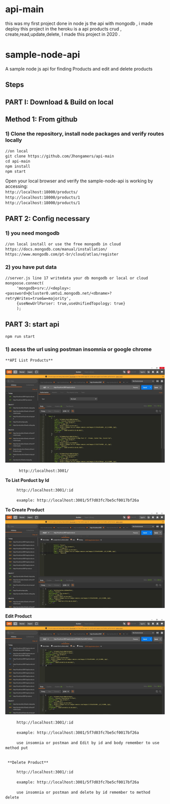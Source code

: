 # api-main

this was my first project done in node js 
the api with mongodb , i made deploy this project
in the heroku is a api products crud , create,read,update,delete,
I made this project in 2020 .

# sample-node-api  
A sample node js api for finding Products and edit and delete products    

## Steps
    

## PART I: Download & Build on local

## Method 1: From github
### 1) Clone the repository, install node packages  and verify routes locally

``` 
//on local
git clone https://github.com/Jhongamers/api-main
cd api-main
npm install
npm start
```

Open your local browser and verify the sample-node-api is working by accessing:     
`http://localhost:18000/products/`   
`http://localhost:18000/products/1`   
`http://localhost:18000/products/1`   


## PART 2: Config necessary

### 1) you need mongodb 

``` 
//on local install or use the free mongodb in cloud
https://docs.mongodb.com/manual/installation/
https://www.mongodb.com/pt-br/cloud/atlas/register
```
### 2) you have put data

``` 
//server.js line 17 writedata your db mongodb or local or cloud
mongoose.connect(
     'mongodb+srv://<deploy>:<password>@cluster0.umtu1.mongodb.net/<dbname>?retryWrites=true&w=majority',
     {useNewUrlParser: true,useUnifiedTopology: true}
     );

```

## PART 3: start api

``` 
npm run start 

```
 ### 1) acess the url using postman insomnia or google chrome

    **API List Products**  
  ![npm](./screenshots/api_get.jpg)
  ```
        http://localhost:3001/
  ```

   **To List Porduct by Id**
   ```  
        http://localhost:3001/:id
        
        example: http://localhost:3001/5f7d03fc7be5cf0017bf26a
   ```


   **To Create Product**
    ![npm](./screenshots/api_post.jpg)



   **Edit Product**
        ![npm](./screenshots/api_put.jpg)
   ```  
        http://localhost:3001/:id
        
        example: http://localhost:3001/5f7d03fc7be5cf0017bf26a

        use insomnia or postman and Edit by id and body remember to use method put
      
   ```

     **Delete Product**
   ```  
        http://localhost:3001/:id
        
        example: http://localhost:3001/5f7d03fc7be5cf0017bf26a

        use insomnia or postman and delete by id remember to method delete
   ```





